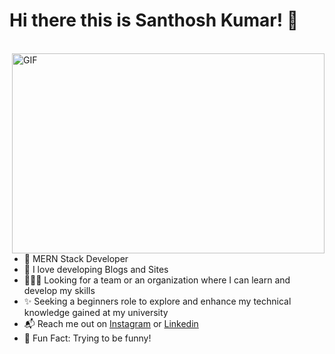 # Hi there this is Santhosh Kumar! 👋
<br>

<img align="right" alt="GIF" src="https://i.pinimg.com/originals/e4/26/70/e426702edf874b181aced1e2fa5c6cde.gif" width="500" height="320" />


* 👻 MERN Stack Developer
* 💙 I love developing Blogs and Sites
* 🧑‍🤝‍🧑 Looking for a team or an organization where I can learn and develop my skills
* ✨ Seeking a beginners role to explore and enhance my technical knowledge gained at my university
* 📬 Reach me out on [Instagram](https://www.instagram.com/santhosh_kumar_08/) or [Linkedin](https://www.linkedin.com/in/santhosh-kumar-8039651ba) 
* 🐤 Fun Fact: Trying to be funny!







